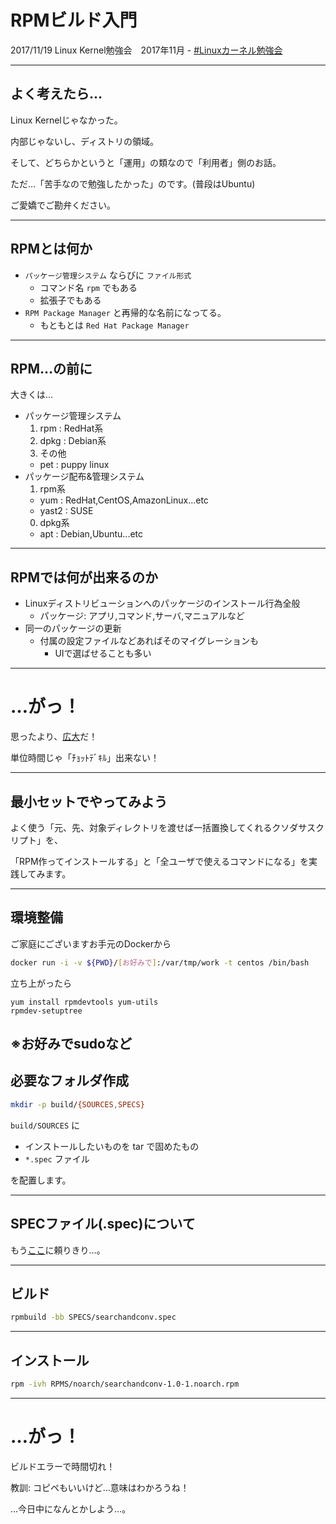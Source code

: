 # RPMビルド入門

2017/11/19 Linux Kernel勉強会　2017年11月 - [#Linuxカーネル勉強会](https://twitter.com/search?q=%23Linuxカーネル勉強会&src=typd)


----

## よく考えたら…

Linux Kernelじゃなかった。

内部じゃないし、ディストリの領域。

そして、どちらかというと「運用」の類なので「利用者」側のお話。

ただ…「苦手なので勉強したかった」のです。(普段はUbuntu)

ご愛嬌でご勘弁ください。

----

## RPMとは何か

- `パッケージ管理システム` ならびに `ファイル形式`
  - コマンド名 `rpm` でもある
  - 拡張子でもある
- `RPM Package Manager` と再帰的な名前になってる。
  - もともとは `Red Hat Package Manager`

---

## RPM…の前に

大きくは…

- パッケージ管理システム
  1. rpm : RedHat系
  0. dpkg : Debian系
  0. その他
    - pet : puppy linux
- パッケージ配布&管理システム
  1. rpm系
    - yum : RedHat,CentOS,AmazonLinux...etc
    - yast2 : SUSE
  0. dpkg系
    - apt : Debian,Ubuntu...etc

---

## RPMでは何が出来るのか

- Linuxディストリビューションへのパッケージのインストール行為全般
  - パッケージ: アプリ,コマンド,サーバ,マニュアルなど
- 同一のパッケージの更新
  - 付属の設定ファイルなどあればそのマイグレーションも
    - UIで選ばせることも多い


---

# …がっ！

思ったより、[広大](https://vinelinux.org/docs/vine6/making-rpm/make-spec.html)だ！

単位時間じゃ「ﾁｮｯﾄﾃﾞｷﾙ」出来ない！

---

## 最小セットでやってみよう

よく使う「元、先、対象ディレクトリを渡せば一括置換してくれるクソダサスクリプト」を、

「RPM作ってインストールする」と「全ユーザで使えるコマンドになる」を実践してみます。

---

## 環境整備

ご家庭にございますお手元のDockerから

```bash
docker run -i -v ${PWD}/[お好みで]:/var/tmp/work -t centos /bin/bash
```

立ち上がったら

```
yum install rpmdevtools yum-utils
rpmdev-setuptree
```

※お好みでsudoなど
---

## 必要なフォルダ作成

```bash
mkdir -p build/{SOURCES,SPECS}
```

`build/SOURCES` に

- インストールしたいものを tar で固めたもの
- `*.spec` ファイル

を配置します。

---

## SPECファイル(.spec)について

もう[ここ](https://vinelinux.org/docs/vine6/making-rpm/make-spec.html)に頼りきり…。

---

## ビルド

```bash
rpmbuild -bb SPECS/searchandconv.spec
```

---

## インストール

```bash
rpm -ivh RPMS/noarch/searchandconv-1.0-1.noarch.rpm
```

---

# …がっ！

ビルドエラーで時間切れ！

教訓: コピペもいいけど…意味はわかろうね！

…今日中になんとかしよう…。

